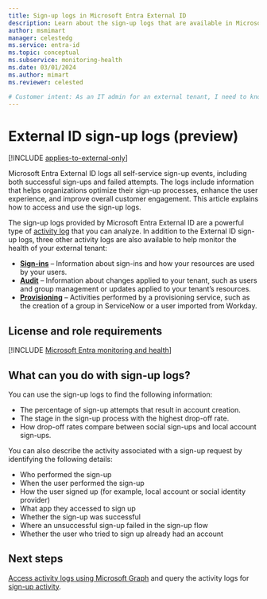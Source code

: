 ```yaml
---
title: Sign-up logs in Microsoft Entra External ID
description: Learn about the sign-up logs that are available in Microsoft Entra External ID monitoring and health.
author: msmimart
manager: celestedg
ms.service: entra-id
ms.topic: conceptual
ms.subservice: monitoring-health
ms.date: 03/01/2024
ms.author: mimart
ms.reviewer: celested

# Customer intent: As an IT admin for an external tenant, I need to know what information is available in the sign-up logs so that I can use the logs to monitor all sign-up attempts and troubleshoot issues.
---
```

# External ID sign-up logs (preview)

[!INCLUDE [applies-to-external-only](../includes/applies-to-external-only.md)]

Microsoft Entra External ID logs all self-service sign-up events, including both successful sign-ups and failed attempts. The logs include information that helps organizations optimize their sign-up processes, enhance the user experience, and improve overall customer engagement. This article explains how to access and use the sign-up logs.

The sign-up logs provided by Microsoft Entra External ID are a powerful type of [activity log](overview-monitoring-health.md) that you can analyze. In addition to the External ID sign-up logs, three other activity logs are also available to help monitor the health of your external tenant:

- **[Sign-ins](concept-sign-ins.md)** – Information about sign-ins and how your resources are used by your users.
- **[Audit](concept-audit-logs.md)** – Information about changes applied to your tenant, such as users and group management or updates applied to your tenant’s resources.
- **[Provisioning](concept-provisioning-logs.md)** – Activities performed by a provisioning service, such as the creation of a group in ServiceNow or a user imported from Workday.

## License and role requirements

[!INCLUDE [Microsoft Entra monitoring and health](../../includes/licensing-monitoring-health.md)]

## What can you do with sign-up logs?

You can use the sign-up logs to find the following information:

- The percentage of sign-up attempts that result in account creation.
- The stage in the sign-up process with the highest drop-off rate.
- How drop-off rates compare between social sign-ups and local account sign-ups.

You can also describe the activity associated with a sign-up request by identifying the following details:

- Who performed the sign-up
- When the user performed the sign-up
- How the user signed up (for example, local account or social identity provider)
- What app they accessed to sign up
- Whether the sign-up was successful
- Where an unsuccessful sign-up failed in the sign-up flow
- Whether the user who tried to sign up already had an account  

## Next steps

[Access activity logs using Microsoft Graph](howto-analyze-activity-logs-with-microsoft-graph.md) and query the activity logs for [sign-up activity](howto-analyze-activity-logs-with-microsoft-graph.md#sample-sign-up-queries-preview).
